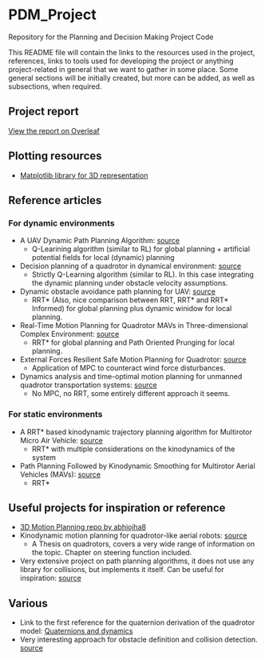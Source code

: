 # PDM_Project
Repository for the Planning and Decision Making Project Code

This README file will contain the links to the resources used in the project, references, links to tools used for developing the project or anything project-related in general that we want to gather in some place. Some general sections will be initially created, but more can be added, as well as subsections, when required.

## Project report

[View the report on Overleaf](https://www.overleaf.com/read/djjcwndjbvxw)

## Plotting resources

- [Matplotlib library for 3D representation](https://matplotlib.org/stable/api/_as_gen/mpl_toolkits.mplot3d.axes3d.Axes3D.html)

## Reference articles

### For dynamic environments

- A UAV Dynamic Path Planning Algorithm: [source](https://ieeexplore.ieee.org/document/9337581)
	- Q-Learining algorithm (similar to RL) for global planning + artificial potential fields for local (dynamic) planning
- Decision planning of a quadrotor in dynamical environment: [source](https://ieeexplore.ieee.org/document/8028421)
	- Strictly Q-Learning algorithm (similar to RL). In this case integrating the dynamic planning under obstacle velocity assumptions.
- Dynamic obstacle avoidance path planning for UAV: [source](https://ieeexplore.ieee.org/document/9274865)
	- RRT* (Also, nice comparison between RRT, RRT* and RRT* Informed) for global planning plus dynamic winidow for local planning.
- Real-Time Motion Planning for Quadrotor MAVs in Three-dimensional Complex Environment: [source](https://ieeexplore.ieee.org/document/9019196)
	- RRT* for global planning and Path Oriented Prunging for local planning.
- External Forces Resilient Safe Motion Planning for Quadrotor: [source](https://arxiv.org/pdf/2103.11178.pdf)
    - Application of MPC to counteract wind force disturbances.
- Dynamics analysis and time-optimal motion planning for unmanned quadrotor transportation systems: [source](https://pdf.sciencedirectassets.com/271456/1-s2.0-S0957415818X00026/1-s2.0-S0957415818300096/main.pdf?X-Amz-Security-Token=IQoJb3JpZ2luX2VjEGUaCXVzLWVhc3QtMSJHMEUCIFRv%2FcGPfbNfMmCTE9G64iIOJrdXL9H0ZGu51C4IMKTRAiEA8NxAkzNF3zZzyNc8MdTXUW0XuloWnAmv1Ovud5PMV8Uq%2BgMILhAEGgwwNTkwMDM1NDY4NjUiDEoPuDjH39DaqbvgrirXA1v75UDciCHFhNCi1CyecTnvdhQkC%2BljR%2Fl5e3oCTHvcR84L02JRDONYxGdQwHIJxZMHS00BGjVefxZziZgqHcdCTJanCSKEvAEkqgXvk8OoJTulZs2O9%2FIB18MAKz25vFbHWEI8vbXG5ByEZz1Fo4aYVuGNij8wRdcWClQpMYddQlEkbzBa3OwGDRhmgIZfsR41XYhGgmK38wgwFafPoI95zFM03glJ9XPS%2B0VheoPTWeAyt8zXfKl5NnXVHw2FOuHUN5WVAlJkbw84%2BS8oo9jINHH%2Bu8aCusGkQrkHhVCXoWHF6rQOCpvQoMy7EWIJTvjzM4nqohFatQFGpSa8wkLm7t241l94wFGnF57crEuCEwDakIO6kjWEH9LqhBJv0lZKsvMYFrSJnc1432OUlJAY2RTHUuplTDYUB%2B%2BdYn1nBMnLzd9V7c8WRoUXa%2FFUk6CpBR98x4xDVYd4%2F5rE5hxtg2Hb8uEUdA%2F%2BrY3YYs%2BGHMrP7R9bdNIDxwn6BtA8TGl04OrEQPrYB15zCgRXn9aetyVkU5zjfz68vrMVK89PL5G05yOj%2BOu9bvaRuWe4i5DOpVgUlvZJUGgcc25jk0mhi5TBu33QsImYutvsCKzwsRBUHM2dwzC7oO6MBjqlAdrKhDXksXJ1jECfEvX0ttkKMsVJS1uXa3fVtiSOjUjuegRCy9FWjhcy0vgciZKMubwNLSvKhvtIdoMOOSNyH%2BM1ZPIrYA91R5ndg%2F63fKyh8pXuBsdmO6U2KxDnnvr%2BM7FS1wFG6Zrdm8umDXGe%2FOp4PWkTVrUD%2BSzXC7nbZfISSio%2Ftnkf1QE9WVeaptdlNMZ9aDq5jVmvG5ghJobQTh7af6BRfw%3D%3D&X-Amz-Algorithm=AWS4-HMAC-SHA256&X-Amz-Date=20211122T133904Z&X-Amz-SignedHeaders=host&X-Amz-Expires=300&X-Amz-Credential=ASIAQ3PHCVTY7PTZOIPU%2F20211122%2Fus-east-1%2Fs3%2Faws4_request&X-Amz-Signature=401685a1ae12bcc196076f3551383c328821c40d97e61fd549dd229d8c4d5d2c&hash=29edc4ad39b3534e7c723753d88fb7a7c651cc631ba9dfc3267f429039b0f462&host=68042c943591013ac2b2430a89b270f6af2c76d8dfd086a07176afe7c76c2c61&pii=S0957415818300096&tid=spdf-9059ebfe-a743-403a-9278-7497ffc3b2b9&sid=2f8ce8b278f7c544729b9a84aa24447538bfgxrqb&type=client)
    - No MPC, no RRT, some entirely different approach it seems.

### For static environments

- A RRT* based kinodynamic trajectory planning algorithm for Multirotor Micro Air Vehicle: [source](https://ieeexplore.ieee.org/document/9277168)
    - RRT* with multiple considerations on the kinodynamics of the system
- Path Planning Followed by Kinodynamic Smoothing for Multirotor Aerial Vehicles (MAVs): [source](https://ieeexplore.ieee.org/document/9290162)
    - RRT*

## Useful projects for inspiration or reference

- [3D Motion Planning repo by abhiojha8](https://github.com/abhiojha8/3D-Motion-Planning)
- Kinodynamic motion planning for quadrotor-like aerial robots: [source](https://oatao.univ-toulouse.fr/20169/1/Boeuf.pdf)
    - A Thesis on quadrotors, covers a very wide range of information on the topic. Chapter on steering function included.
- Very extensive project on path planning algorithms, it does not use any library for collisions, but implements it itself. Can be useful for inspiration: [source](https://github.com/zhm-real/PathPlanning)

## Various

- Link to the first reference for the quaternion derivation of the quadrotor model: [Quaternions and dynamics](https://archive.org/details/arxiv-0811.2889/page/n5/mode/2up)
- Very interesting approach for obstacle definition and collision detection. [source](https://gdbooks.gitbooks.io/3dcollisions/content/Chapter1/)


